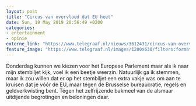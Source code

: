 ```yaml
---
layout: post
title: "Circus van overvloed dat EU heet"
date: Sun, 19 May 2019 20:56:49 +0200
categories: 
- entertainment 
- opinie 
externe_link: "https://www.telegraaf.nl/nieuws/3612431/circus-van-overvloed-dat-eu-heet"
feature_image: "https://www.telegraaf.nl/images/1200x630/filters:format(jpeg):quality(80)/cdn-kiosk-api.telegraaf.nl/dba95314-7a67-11e9-b67c-0255c322e81b.jpg"
---
```


<p class="intro">Donderdag kunnen we kiezen voor het Europese Parlement maar als ik naar mijn stembiljet kijk, voel ik een beetje weerzin. Natuurlijk ga ik stemmen, maar ik zou willen dat er op het stembiljet een extra vakje was om aan te kruisen dat je vóór de EU, maar tégen de Brusselse bureaucratie, regels en geldverkwisting bent. Tégen het zelfrijzende bakmeel van de alsmaar uitdijende begrotingen en beloningen daar.</p>
